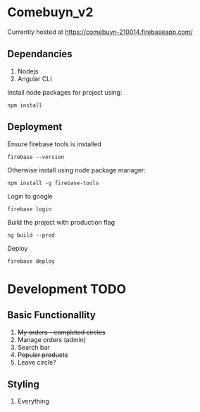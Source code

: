 # Comebuyn_v2

Currently hosted at https://comebuyn-210014.firebaseapp.com/

## Dependancies

1. Nodejs
2. Angular CLI

Install node packages for project using:
```
npm install
```

## Deployment

Ensure firebase tools is installed 

```
firebase --version
```
   Otherwise install using node package manager:
```
npm install -g firebase-tools
```

Login to google 
```
firebase login
```

Build the project with production flag
```
ng build --prod
```

Deploy
```
firebase deploy
```

# Development TODO
## Basic Functionallity
1. ~~My orders - completed circles~~
2. Manage orders (admin)
3. Search bar
4. ~~Popular products~~
5. Leave circle?

## Styling
1. Everything








